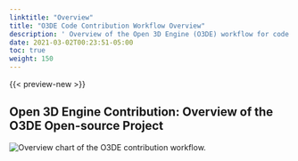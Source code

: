 ```yaml
---
linktitle: "Overview"
title: "O3DE Code Contribution Workflow Overview"
description: ' Overview of the Open 3D Engine (O3DE) workflow for code contributions. '
date: 2021-03-02T00:23:51-05:00
toc: true
weight: 150
---
```


{{< preview-new >}}

## Open 3D Engine Contribution: Overview of the O3DE Open-source Project

![Overview chart of the O3DE contribution workflow.](/images/contributing/to-code/o3de-user-workflow.png)
